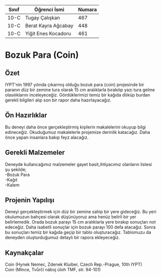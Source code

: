 

Sınıf | Öğrenci İsmi  | Numara
-------|----------------|--------
10-C   | Tugay Çalışkan | 467
10-C   | Berat Kayra Ağcabay | 448
10-C   | Yiğit Enes Kocadoru | 461
 
#  Bozuk Para (Coin)
## Özet
 IYPT'nin 1997 yılında çıkarmış olduğu bozuk para (coin) projesinde bir paranın düz bir zemine tura olarak 15 cm aralıklarla bırakılıp yazı tura gelme olasılıklarını inceleyeceğiz. Gördüklerimizi temiz bir kağıda döküp burdan gerekli bilgileri alıp son bir rapor daha hazırlayacağız.
 ## Ön Hazırlıklar
   Bu deneyi daha önce gerçekleştirmiş kişilerin makalelerini okuyup bilgi edineceğiz. Okuduğumuz makalelerle projemize derinlik katacağız. Daha önce yapan insanlara bakıp feyz alacağız.
  
 ## Gerekli Malzemeler
 Deneyde kullancağımız malzemeler gayet basit,ihtiyacımız olanların listesi şu şekilde;                                                      
-Bozuk Para                                                                                                                                                    
-Kağıt                                                                                                                                              
-Kalem
 ## Projenin Yapılışı
  Deneyi gerçekleştirmek için düz bir zemine sahip bir yere gideceğiz. Bu yeri okulumuzun bahçesi olarak düşünüyoruz ama henüz belirli bir yer belirlemedik. Orada bozuk parayı 15 cm aralıklarla yere bırakıp sonuçları not edeceğiz. Daha isabetli sonuçlar için bozuk parayı 100 defa atacağız. Sonra bu sonuçları temiz bir kağıda geçip bir tablo oluşturacağız. Tablomuzu da deneyden oluşturduğumuz detaylı bir rapora ekleyeceğiz.
## Kaynakçalar 
 Coin (Hynek Nemec, Zdenek Kluiber, Czech Rep.-Prague, 10th IYPT)                                                                                
 Coin (Mince, Tvůrčí náboj úloh TMF, str. 94-101)


